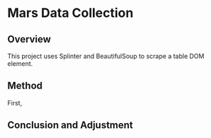 # Mars Data Collection

## Overview
This project uses Splinter and BeautifulSoup to scrape a table DOM element.

## Method
First,

## Conclusion and Adjustment

